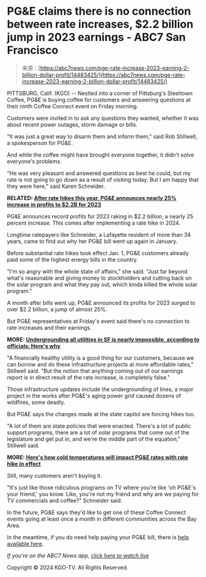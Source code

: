 <!--yml
category: 未分类
date: 2024-05-27 14:36:38
-->

# PG&E claims there is no connection between rate increases, $2.2 billion jump in 2023 earnings - ABC7 San Francisco

> 来源：[https://abc7news.com/pge-rate-increase-2023-earning-2-billion-dollar-profit/14483425/](https://abc7news.com/pge-rate-increase-2023-earning-2-billion-dollar-profit/14483425/)

PITTSBURG, Calif. (KGO) -- Nestled into a corner of Pittsburg's Steeltown Coffee, PG&E is buying coffee for customers and answering questions at their ninth Coffee Connect event on Friday morning.

Customers were invited in to ask any questions they wanted, whether it was about recent power outages, storm damage or bills.

"It was just a great way to disarm them and inform them," said Rob Stillwell, a spokesperson for PG&E.

And while the coffee might have brought everyone together, it didn't solve everyone's problems.

"He was very pleasant and answered questions as best he could, but my rate is not going to go down as a result of visiting today. But I am happy that they were here," said Karen Schneider.

**RELATED: [After rate hikes this year, PG&E announces nearly 25% increase in profits to $2.2B for 2023](https://abc7news.com/pge-earnings-rate-increase-2024-profits-power-outages/14458228/)**

PG&E announces record profits for 2023 raking in $2.2 billion, a nearly 25 percent increase. This comes after implementing a rate hike in 2024.

Longtime ratepayers like Schneider, a Lafayette resident of more than 34 years, came to find out why her PG&E bill went up again in January.

Before substantial rate hikes took effect Jan. 1, PG&E customers already paid some of the highest energy bills in the country.

"I'm so angry with the whole state of affairs," she said. "Just far beyond what's reasonable and giving money to stockholders and cutting back on the solar program and what they pay out, which kinda killed the whole solar program."

A month after bills went up, PG&E announced its profits for 2023 surged to over $2.2 billion, a jump of almost 25%.

But PG&E representatives at Friday's event said there's no connection to rate increases and their earnings.

**MORE: [Undergrounding all utilities in SF is nearly impossible, according to officials: Here's why](https://abc7news.com/san-francisco-utilities-undergrounding-pge-cpuc/14381989/)**

"A financially healthy utility is a good thing for our customers, because we can borrow and do these infrastructure projects at more affordable rates," Stillwell said. "But the notion that anything coming out of our earnings report is in direct result of the rate increase, is completely false."

Those infrastructure updates include the undergrounding of lines, a major project in the works after PG&E's aging power grid caused dozens of wildfires, some deadly.

But PG&E says the changes made at the state capitol are forcing hikes too.

"A lot of them are state policies that were enacted. There's a lot of public support programs, there are a lot of solar programs that come out of the legislature and get put in, and we're the middle part of the equation," Stillwell said.

**MORE: [Here's how cold temperatures will impact PG&E rates with rate hike in effect](https://abc7news.com/bay-area-pge-bill-rate-increase-2024-energy-rates-cold-weather/14297765/)**

Still, many customers aren't buying it.

"It's just like those ridiculous programs on TV where you're like 'oh PG&E's your friend,' you know. Like, you're not my friend and why are we paying for TV commercials and coffee?" Schneider said.

In the future, PG&E says they'd like to get one of these Coffee Connect events going at least once a month in different communities across the Bay Area.

In the meantime, if you do need help paying your PG&E bill, there is [help available here](https://www.pge.com/en/account/billing-and-assistance/financial-assistance.html?vnt=billhelp).

*If you're on the ABC7 News app, [click here to watch live](https://abc7news.com/abc-news-live-local-watch/11513295/)*

Copyright © 2024 KGO-TV. All Rights Reserved.